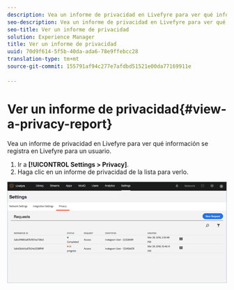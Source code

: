 ```yaml
---
description: Vea un informe de privacidad en Livefyre para ver qué información se registra en Livefyre para un usuario.
seo-description: Vea un informe de privacidad en Livefyre para ver qué información se registra en Livefyre para un usuario.
seo-title: Ver un informe de privacidad
solution: Experience Manager
title: Ver un informe de privacidad
uuid: 70d9f614-5f5b-40da-ada6-78e9ffebcc28
translation-type: tm+mt
source-git-commit: 155791af94c277e7afdbd51521e00da77169911e

---
```



# Ver un informe de privacidad{#view-a-privacy-report}

Vea un informe de privacidad en Livefyre para ver qué información se registra en Livefyre para un usuario.

1. Ir a **[!UICONTROL Settings > Privacy]**.
1. Haga clic en un informe de privacidad de la lista para verlo.

![](assets/privacypage5.png)

